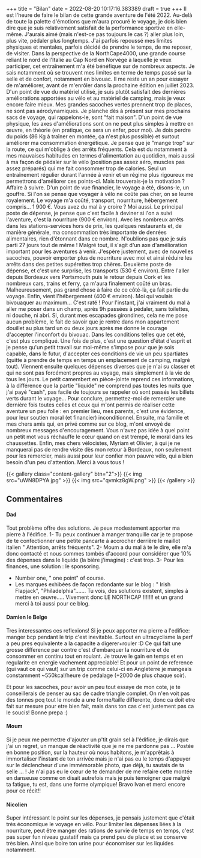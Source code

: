 +++
title = "Bilan"
date = 2022-08-20 10:17:16.383389
draft = true
+++
Il est l'heure de faire le bilan de cette grande aventure de l'été 2022. Au-delà de toute la palette d'émotions que m'aura procuré le voyage, je dois bien dire que je suis relativement satisfait de la performance sportive en elle-même. J'aurais aimé (mais n'est-ce pas toujours le cas ?) aller plus loin, plus vite, pédaler plus longtemps. J'ai parfois repoussé mes limites physiques et mentales, parfois décidé de prendre le temps, de me reposer, de visiter. Dans la perspective de la NorthCape4000, une grande course reliant le nord de l'Italie au Cap Nord en Norvège à laquelle je veux participer, cet entraînement m'a été bénéfique sur de nombreux aspects. Je sais notamment où se trouvent mes limites en terme de temps passé sur la selle et de confort, notamment en bivouac. Il me reste un an pour essayer de m'améliorer, avant de m'enrôler dans la prochaine édition en juillet 2023. D'un point de vue du matériel utilisé, je suis plutôt satisfait des dernières améliorations apportées au vélo et au matériel de camping, mais je veux encore faire mieux. Mes grandes sacoches vertes prennent trop de places, ne sont pas aérodynamiques. Je planche dès à présent sur mes prochains sacs de voyage, qui rappelons-le, sont "fait maison". D'un point de vue physique, les axes d'améliorations sont on ne peut plus simples à mettre en œuvre, en théorie (en pratique, ce sera un enfer, pour moi). Je dois perdre du poids (86 Kg à traîner en montée, ça n'est plus possible) et surtout améliorer ma consommation énergétique. Je pense que je "mange trop" sur la route, ce qui m'oblige à des arrêts fréquents. Cela est du notamment à mes mauvaises habitudes en termes d'alimentation au quotidien, mais aussi à ma façon de pédaler sur le vélo (position pas assez aéro, muscles pas assez préparés) qui me fait consommer trop de calories. Seul un entraînement régulier durant l'année à venir et un régime plus rigoureux me permettrons d'améliorer ces points-ci. Mais trouverais-je la motivation ? Affaire à suivre. D'un point de vue financier, le voyage a été, disons-le, un gouffre. Si l'on se pense que voyager à vélo ne coûte pas cher, on se leurre royalement. Le voyage m'a coûté, transport, nourriture, hébergement compris... 1 900 €. Vous avez du mal à y croire ? Moi aussi. Le principal poste de dépense, je pense que c'est facile à deviner si l'on a suivi l'aventure, c'est la nourriture (900 € environ). Avec les nombreux arrêts dans les stations-services hors de prix, les quelques restaurants et, de manière générale, ma consommation très importante de denrées alimentaires, rien d'étonnant dans ce nombre. N'oublions pas que je suis parti 27 jours tout de même ! Malgré tout, il s'agit d'un axe d'amélioration important pour les aventures à venir. J'espère justement, avec de nouvelles sacoches, pouvoir emporter plus de nourriture avec moi et ainsi réduire les arrêts dans des petites supérettes trop chères. Deuxième poste de dépense, et c'est une surprise, les transports (530 € environ). Entre l'aller depuis Bordeaux vers Portsmouth puis le retour depuis Cork et les nombreux cars, trains et ferry, ça m'aura finalement coûté un bras. Malheureusement, pas grand chose à faire de ce côté-là, ça fait partie du voyage. Enfin, vient l'hébergement (400 € environ). Moi qui voulais bivouaquer au maximum... C'est raté ! Pour l'instant, j'ai vraiment du mal à aller me poser dans un champ, après 9h passées à pédaler, sans toilettes, ni douche, ni abri. Si, durant mes escapades girondines, cela ne me pose aucun problème, le fait de savoir que je rentre dans mon appartement douillet au plus tard un ou deux jours après me donne le courage d'accepter l'inconfort du bivouac. Dans les conditions telles que cet été, c'est plus compliqué. Une fois de plus, c'est une question d'état d'esprit et je pense qu'un petit travail sur moi-même s'impose pour que je sois capable, dans le futur, d'accepter ces conditions de vie un peu spartiates (quitte à prendre de temps en temps un emplacement de camping, malgré tout). Viennent ensuite quelques dépenses diverses que je n'ai su classer et qui ne sont pas forcément propres au voyage, mais simplement à la vie de tous les jours. Le petit camembert en pièce-jointe reprend ces informations, à la différence que la partie "liquide" ne comprend pas toutes les nuits que j'ai payé "cash", pas facile de toujours se rappeler où sont passés les billets verts durant le voyage... Pour conclure, permettez-moi de remercier une dernière fois toutes celles et ceux qui m'ont permis de réaliser cette aventure un peu folle : en premier lieu, mes parents, c'est une évidence, pour leur soutien moral (et financier) inconditionnel. Ensuite, ma famille et mes chers amis qui, en privé comme sur ce blog, m'ont envoyé de nombreux messages d'encouragement. Vous n'avez pas idée à quel point un petit mot vous réchauffe le cœur quand on est trempé, le moral dans les chaussettes. Enfin, mes chers vélocistes, Myriam et Olivier, à qui je ne manquerai pas de rendre visite dès mon retour à Bordeaux, non seulement pour les remercier, mais aussi pour leur confier mon pauvre vélo, qui a bien besoin d'un peu d'attention. Merci à vous tous !


{{< gallery class="content-gallery" btn="2">}}
{{< img src="uWN8DPYA.jpg" >}}
{{< img src="qvmkz8gW.png" >}}
{{< /gallery >}}

## Commentaires
#### Dad
Tout problème offre des solutions. Je peux modestement apporter ma pierre à l'édifice.
1- Tu peux continuer à manger tranquille car je te propose de te confectionner une petite pancarte à accrocher derrière le maillot italien " Attention, arrêts fréquents".
2- Moum a du mal à te le dire, elle m'a donc contacté et nous sommes tombés d'accord pour considérer que 10% des dépenses dans le liquide (la bière j'imagine) : c'est trop.
3- Pour les finances, une solution : le sponsoring.
- Number one, " one point" of course.
- Les marques exhibées de façon redondante sur le blog : " Irish Flapjack", "Philadelphia".......
Tu vois, des solutions existent, simples à mettre en œuvre.....
Vivement donc LE NORTHCAP !!!!!!! et un grand merci à toi aussi pour ce blog.
#### Damien le Belge
Tres interessantes ces reflexions! Si je peux apporter ma pierre a l'edifice: manger bcp pendant le trip c'est inevitable. Surtout en ultracyclisme la perf a peu pres equivalente a la capacite a digerer+rouler :D Ce qui fait une grosse difference par contre c'est d'embarquer la nourriture et de consommer en continu tout en roulant. Je trouve le gain en temps et en regularite en energie vachement appreciable! Et pour un point de reference (qui vaut ce qui vaut) sur un trip comme celui-ci en Angleterre je mangeais constamment ~550kcal/heure de pedalage (+2000 de plus chaque soir).

Et pour les sacoches, pour avoir un peu tout essaye de mon cote, je te conseillerais de penser au sac de cadre triangle complet. On n'en voit pas des tonnes pcq tout le monde a une forme/taille differente, donc ca doit etre fait sur mesure pour etre bien fait, mais dans ton cas c'est justement pas ca le soucis! Bonne prepa :)
#### Moum
Si je peux me permettre d'ajouter un p'tit grain sel à l'édifice, je dirais que j'ai un regret, un manque de réactivité que je ne me pardonne pas ... Postée en bonne position, sur la hauteur où nous habitons, je m'apprêtais à immortaliser l'instant de ton arrivée mais je n'ai pas eu le temps d'appuyer sur le déclencheur d'une immémorable  photo, que déjà, tu sautais de ta selle ... ! Je n'ai pas eu le cœur de te demander de me refaire cette montée en danseuse comme on disait autrefois mais je puis témoigner que malgré ta fatigue, tu est, dans une forme olympique! 
Bravo Ivan et merci encore pour ce récit!!
#### Nicolien
Super intéressant le point sur les dépenses, je pensais justement que c'était très économique le voyage en vélo.
Pour limiter les dépenses liées à la nourriture, peut être manger des rations de survie de temps en temps, c'est pas super fun niveau gustatif mais ça prend peu de place et se conserve très bien.
Ainsi que boire ton urine pour économiser sur les liquides notamment.
